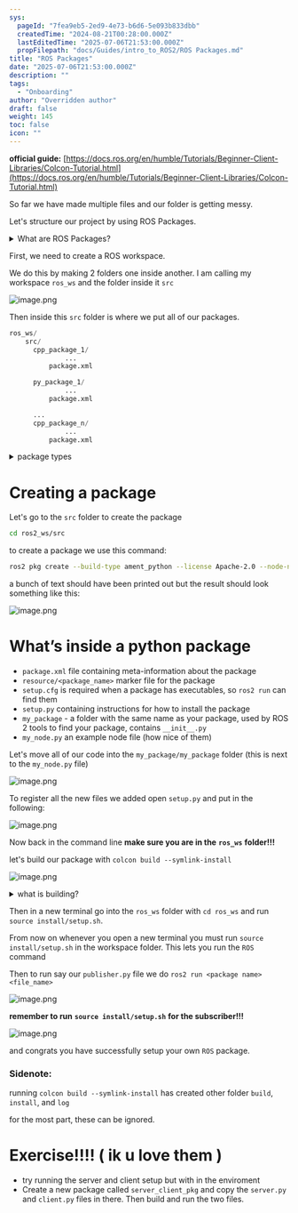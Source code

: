 ```yaml
---
sys:
  pageId: "7fea9eb5-2ed9-4e73-b6d6-5e093b833dbb"
  createdTime: "2024-08-21T00:28:00.000Z"
  lastEditedTime: "2025-07-06T21:53:00.000Z"
  propFilepath: "docs/Guides/intro_to_ROS2/ROS Packages.md"
title: "ROS Packages"
date: "2025-07-06T21:53:00.000Z"
description: ""
tags:
  - "Onboarding"
author: "Overridden author"
draft: false
weight: 145
toc: false
icon: ""
---
```


**official guide:** [https://docs.ros.org/en/humble/Tutorials/Beginner-Client-Libraries/Colcon-Tutorial.html](https://docs.ros.org/en/humble/Tutorials/Beginner-Client-Libraries/Colcon-Tutorial.html)

So far we have made multiple files and our folder is getting messy.

Let's structure our project by using ROS Packages.

<details>
      <summary>What are ROS Packages?</summary>
      ROS Packages are, as the name implies, packages of code that are highly sharable between ROS developers.
  </details>

First, we need to create a ROS workspace.

We do this by making 2 folders one inside another. I am calling my workspace `ros_ws` and the folder inside it `src`

![image.png](https://prod-files-secure.s3.us-west-2.amazonaws.com/d518164a-d88e-44d1-a4ee-3adb3bd8bce0/70706947-fd18-4537-a67b-e12946812d31/image.png?X-Amz-Algorithm=AWS4-HMAC-SHA256&X-Amz-Content-Sha256=UNSIGNED-PAYLOAD&X-Amz-Credential=ASIAZI2LB466RA67E3TO%2F20250803%2Fus-west-2%2Fs3%2Faws4_request&X-Amz-Date=20250803T161013Z&X-Amz-Expires=3600&X-Amz-Security-Token=IQoJb3JpZ2luX2VjEPb%2F%2F%2F%2F%2F%2F%2F%2F%2F%2FwEaCXVzLXdlc3QtMiJHMEUCIQCsI5nDND5eDM03xManB3cuj7ngFjAH0Xq628nejVuT7AIgHQ7pcPlpJttX9vtL9IyI4ToNXfontQKPJGitWdEsEN4q%2FwMILxAAGgw2Mzc0MjMxODM4MDUiDLj%2BwbruTI3A9UiGASrcA5NRIY3VraO3Kg7mpWl0g4ncTT9J%2B0N5FHmwkYBy61BSLKwtVqFKg1dwfn9Xna69uJ6U1c8tZ2%2FB%2FlEyZhi7R8IuDTUN0B9jwOUdJKXCr4rwSY6QBqEYr5xVcuNh6il%2FX4S%2FkH8KQPo3Z8x9iB9%2FO%2Fd8nt0pVVRyWZehPGhMHzmCgiW6sq6%2Fqwa9ep%2FtpX0AthwYCst3jFXAKYPD8FEL61vPzRbGJsqvEeN1EzYRpODE5eg%2FcZ8ESzDJ7OaqhYqYpgpUaWBujd8G0l3J%2BCn0PD8lrSVK%2Fwcg7SZIPo5F%2FCuXehBSDO1d3abtC11qoLK6le1fZeGthIbig%2FjGV0P0TLlMem%2FJyFJ6iHa%2F9QlC9xJMCWs0FXhlzFdu9VxV0jraC3MDOh%2F44SzVwqYsPhXAeuFDcgIxREfhF4A0v5U9Yguu90hBejS9tqVQHa9VsQqdbeieFS4BS07ge9%2FC%2Ffx4eXSYb%2Bblxgn1rWAgK243Wjx0blNEygx%2F%2FqZpOYcpQGKlAh1y5mz%2BOvNi1pqh9Kk41QdqtvSju4gkcVHiqQdO4AuoD9wh7a72ty4y%2FT0njcDRJFAVXvmhMNVI1S66SYpXpBZ40xPeyRDv6s1C4gfw%2BovEmDHVoqJph1MtsfPYMPPRvcQGOqUB02dSvonsP3gGpsFucDWPUVooO4iEopy2i5sCOD4EN%2FgAuh3XxSZMg4U1fdFTsC%2BFSZo8bwbQoaa4NhMod2NH4vwwNVxANxhiUQRKfwlX6eQD9epshrjqJOlVi65iPtQu0Ess7ZbvtNEWS2OYJAp5IbQyB9SgENJ4NpNPr5OJ9kXXalIRdttLJEmWZFQ60ZLXVukMAudCnwqzIv6Pm3wvjXreRC81&X-Amz-Signature=259c47712f6927d820b39c7c59e7c90f5370e1df08c546ea4d33563635775d00&X-Amz-SignedHeaders=host&x-amz-checksum-mode=ENABLED&x-id=GetObject)

Then inside this `src` folder is where we put all of our packages.

```python
ros_ws/
    src/
      cpp_package_1/
		      ...
          package.xml

      py_package_1/
		      ...
          package.xml

      ...
      cpp_package_n/
		      ...
          package.xml

```

<details>

<summary>package types</summary>

packages can be either `C++` or python.

the intern file structure is different for each but for this guide we will stick to creating python packages

</details>

# Creating a package

Let's go to the `src` folder to create the package

```bash
cd ros2_ws/src
```

to create a package we use this command:

```bash
ros2 pkg create --build-type ament_python --license Apache-2.0 --node-name my_node my_package
```

a bunch of text should have been printed out but the result should look something like this:

![image.png](https://prod-files-secure.s3.us-west-2.amazonaws.com/d518164a-d88e-44d1-a4ee-3adb3bd8bce0/e6cf1e3f-8512-4a3e-b131-079f800bf3e8/image.png?X-Amz-Algorithm=AWS4-HMAC-SHA256&X-Amz-Content-Sha256=UNSIGNED-PAYLOAD&X-Amz-Credential=ASIAZI2LB466RA67E3TO%2F20250803%2Fus-west-2%2Fs3%2Faws4_request&X-Amz-Date=20250803T161013Z&X-Amz-Expires=3600&X-Amz-Security-Token=IQoJb3JpZ2luX2VjEPb%2F%2F%2F%2F%2F%2F%2F%2F%2F%2FwEaCXVzLXdlc3QtMiJHMEUCIQCsI5nDND5eDM03xManB3cuj7ngFjAH0Xq628nejVuT7AIgHQ7pcPlpJttX9vtL9IyI4ToNXfontQKPJGitWdEsEN4q%2FwMILxAAGgw2Mzc0MjMxODM4MDUiDLj%2BwbruTI3A9UiGASrcA5NRIY3VraO3Kg7mpWl0g4ncTT9J%2B0N5FHmwkYBy61BSLKwtVqFKg1dwfn9Xna69uJ6U1c8tZ2%2FB%2FlEyZhi7R8IuDTUN0B9jwOUdJKXCr4rwSY6QBqEYr5xVcuNh6il%2FX4S%2FkH8KQPo3Z8x9iB9%2FO%2Fd8nt0pVVRyWZehPGhMHzmCgiW6sq6%2Fqwa9ep%2FtpX0AthwYCst3jFXAKYPD8FEL61vPzRbGJsqvEeN1EzYRpODE5eg%2FcZ8ESzDJ7OaqhYqYpgpUaWBujd8G0l3J%2BCn0PD8lrSVK%2Fwcg7SZIPo5F%2FCuXehBSDO1d3abtC11qoLK6le1fZeGthIbig%2FjGV0P0TLlMem%2FJyFJ6iHa%2F9QlC9xJMCWs0FXhlzFdu9VxV0jraC3MDOh%2F44SzVwqYsPhXAeuFDcgIxREfhF4A0v5U9Yguu90hBejS9tqVQHa9VsQqdbeieFS4BS07ge9%2FC%2Ffx4eXSYb%2Bblxgn1rWAgK243Wjx0blNEygx%2F%2FqZpOYcpQGKlAh1y5mz%2BOvNi1pqh9Kk41QdqtvSju4gkcVHiqQdO4AuoD9wh7a72ty4y%2FT0njcDRJFAVXvmhMNVI1S66SYpXpBZ40xPeyRDv6s1C4gfw%2BovEmDHVoqJph1MtsfPYMPPRvcQGOqUB02dSvonsP3gGpsFucDWPUVooO4iEopy2i5sCOD4EN%2FgAuh3XxSZMg4U1fdFTsC%2BFSZo8bwbQoaa4NhMod2NH4vwwNVxANxhiUQRKfwlX6eQD9epshrjqJOlVi65iPtQu0Ess7ZbvtNEWS2OYJAp5IbQyB9SgENJ4NpNPr5OJ9kXXalIRdttLJEmWZFQ60ZLXVukMAudCnwqzIv6Pm3wvjXreRC81&X-Amz-Signature=f37a120e856d40f39e1d95adafbbf7de4fcdf8e61d16cb6c3588e5c16bb6e729&X-Amz-SignedHeaders=host&x-amz-checksum-mode=ENABLED&x-id=GetObject)

# What’s inside a python package

- `package.xml` file containing meta-information about the package
- `resource/<package_name>` marker file for the package
- `setup.cfg` is required when a package has executables, so `ros2 run` can find them
- `setup.py` containing instructions for how to install the package
- `my_package` - a folder with the same name as your package, used by ROS 2 tools to find your package, contains `__init__.py`
- `my_node.py` an example node file (how nice of them)

Let's move all of our code into the `my_package/my_package` folder (this is next to the `my_node.py` file)

![image.png](https://prod-files-secure.s3.us-west-2.amazonaws.com/d518164a-d88e-44d1-a4ee-3adb3bd8bce0/9ce58f11-0da9-4d3e-b86d-506a9685d378/image.png?X-Amz-Algorithm=AWS4-HMAC-SHA256&X-Amz-Content-Sha256=UNSIGNED-PAYLOAD&X-Amz-Credential=ASIAZI2LB466RA67E3TO%2F20250803%2Fus-west-2%2Fs3%2Faws4_request&X-Amz-Date=20250803T161013Z&X-Amz-Expires=3600&X-Amz-Security-Token=IQoJb3JpZ2luX2VjEPb%2F%2F%2F%2F%2F%2F%2F%2F%2F%2FwEaCXVzLXdlc3QtMiJHMEUCIQCsI5nDND5eDM03xManB3cuj7ngFjAH0Xq628nejVuT7AIgHQ7pcPlpJttX9vtL9IyI4ToNXfontQKPJGitWdEsEN4q%2FwMILxAAGgw2Mzc0MjMxODM4MDUiDLj%2BwbruTI3A9UiGASrcA5NRIY3VraO3Kg7mpWl0g4ncTT9J%2B0N5FHmwkYBy61BSLKwtVqFKg1dwfn9Xna69uJ6U1c8tZ2%2FB%2FlEyZhi7R8IuDTUN0B9jwOUdJKXCr4rwSY6QBqEYr5xVcuNh6il%2FX4S%2FkH8KQPo3Z8x9iB9%2FO%2Fd8nt0pVVRyWZehPGhMHzmCgiW6sq6%2Fqwa9ep%2FtpX0AthwYCst3jFXAKYPD8FEL61vPzRbGJsqvEeN1EzYRpODE5eg%2FcZ8ESzDJ7OaqhYqYpgpUaWBujd8G0l3J%2BCn0PD8lrSVK%2Fwcg7SZIPo5F%2FCuXehBSDO1d3abtC11qoLK6le1fZeGthIbig%2FjGV0P0TLlMem%2FJyFJ6iHa%2F9QlC9xJMCWs0FXhlzFdu9VxV0jraC3MDOh%2F44SzVwqYsPhXAeuFDcgIxREfhF4A0v5U9Yguu90hBejS9tqVQHa9VsQqdbeieFS4BS07ge9%2FC%2Ffx4eXSYb%2Bblxgn1rWAgK243Wjx0blNEygx%2F%2FqZpOYcpQGKlAh1y5mz%2BOvNi1pqh9Kk41QdqtvSju4gkcVHiqQdO4AuoD9wh7a72ty4y%2FT0njcDRJFAVXvmhMNVI1S66SYpXpBZ40xPeyRDv6s1C4gfw%2BovEmDHVoqJph1MtsfPYMPPRvcQGOqUB02dSvonsP3gGpsFucDWPUVooO4iEopy2i5sCOD4EN%2FgAuh3XxSZMg4U1fdFTsC%2BFSZo8bwbQoaa4NhMod2NH4vwwNVxANxhiUQRKfwlX6eQD9epshrjqJOlVi65iPtQu0Ess7ZbvtNEWS2OYJAp5IbQyB9SgENJ4NpNPr5OJ9kXXalIRdttLJEmWZFQ60ZLXVukMAudCnwqzIv6Pm3wvjXreRC81&X-Amz-Signature=e32f3f1243fa43075135d92bc76e0e4e2f2af172ca10c4b82214a03a79b9e716&X-Amz-SignedHeaders=host&x-amz-checksum-mode=ENABLED&x-id=GetObject)

To register all the new files we added open `setup.py` and put in the following:

![image.png](https://prod-files-secure.s3.us-west-2.amazonaws.com/d518164a-d88e-44d1-a4ee-3adb3bd8bce0/1cd7c262-4cae-4496-9d75-c178537d24a2/image.png?X-Amz-Algorithm=AWS4-HMAC-SHA256&X-Amz-Content-Sha256=UNSIGNED-PAYLOAD&X-Amz-Credential=ASIAZI2LB466RA67E3TO%2F20250803%2Fus-west-2%2Fs3%2Faws4_request&X-Amz-Date=20250803T161013Z&X-Amz-Expires=3600&X-Amz-Security-Token=IQoJb3JpZ2luX2VjEPb%2F%2F%2F%2F%2F%2F%2F%2F%2F%2FwEaCXVzLXdlc3QtMiJHMEUCIQCsI5nDND5eDM03xManB3cuj7ngFjAH0Xq628nejVuT7AIgHQ7pcPlpJttX9vtL9IyI4ToNXfontQKPJGitWdEsEN4q%2FwMILxAAGgw2Mzc0MjMxODM4MDUiDLj%2BwbruTI3A9UiGASrcA5NRIY3VraO3Kg7mpWl0g4ncTT9J%2B0N5FHmwkYBy61BSLKwtVqFKg1dwfn9Xna69uJ6U1c8tZ2%2FB%2FlEyZhi7R8IuDTUN0B9jwOUdJKXCr4rwSY6QBqEYr5xVcuNh6il%2FX4S%2FkH8KQPo3Z8x9iB9%2FO%2Fd8nt0pVVRyWZehPGhMHzmCgiW6sq6%2Fqwa9ep%2FtpX0AthwYCst3jFXAKYPD8FEL61vPzRbGJsqvEeN1EzYRpODE5eg%2FcZ8ESzDJ7OaqhYqYpgpUaWBujd8G0l3J%2BCn0PD8lrSVK%2Fwcg7SZIPo5F%2FCuXehBSDO1d3abtC11qoLK6le1fZeGthIbig%2FjGV0P0TLlMem%2FJyFJ6iHa%2F9QlC9xJMCWs0FXhlzFdu9VxV0jraC3MDOh%2F44SzVwqYsPhXAeuFDcgIxREfhF4A0v5U9Yguu90hBejS9tqVQHa9VsQqdbeieFS4BS07ge9%2FC%2Ffx4eXSYb%2Bblxgn1rWAgK243Wjx0blNEygx%2F%2FqZpOYcpQGKlAh1y5mz%2BOvNi1pqh9Kk41QdqtvSju4gkcVHiqQdO4AuoD9wh7a72ty4y%2FT0njcDRJFAVXvmhMNVI1S66SYpXpBZ40xPeyRDv6s1C4gfw%2BovEmDHVoqJph1MtsfPYMPPRvcQGOqUB02dSvonsP3gGpsFucDWPUVooO4iEopy2i5sCOD4EN%2FgAuh3XxSZMg4U1fdFTsC%2BFSZo8bwbQoaa4NhMod2NH4vwwNVxANxhiUQRKfwlX6eQD9epshrjqJOlVi65iPtQu0Ess7ZbvtNEWS2OYJAp5IbQyB9SgENJ4NpNPr5OJ9kXXalIRdttLJEmWZFQ60ZLXVukMAudCnwqzIv6Pm3wvjXreRC81&X-Amz-Signature=3e1e71569ca5a597729178d2887cd33779d136825e4dc4573642dac69e4e76b6&X-Amz-SignedHeaders=host&x-amz-checksum-mode=ENABLED&x-id=GetObject)

Now back in the command line **make sure you are in the** **`ros_ws`** **folder!!!**

let's build our package with `colcon build --symlink-install`

![image.png](https://prod-files-secure.s3.us-west-2.amazonaws.com/d518164a-d88e-44d1-a4ee-3adb3bd8bce0/2f2a0d27-b173-48fd-b189-5f5c0ce65619/image.png?X-Amz-Algorithm=AWS4-HMAC-SHA256&X-Amz-Content-Sha256=UNSIGNED-PAYLOAD&X-Amz-Credential=ASIAZI2LB466RA67E3TO%2F20250803%2Fus-west-2%2Fs3%2Faws4_request&X-Amz-Date=20250803T161013Z&X-Amz-Expires=3600&X-Amz-Security-Token=IQoJb3JpZ2luX2VjEPb%2F%2F%2F%2F%2F%2F%2F%2F%2F%2FwEaCXVzLXdlc3QtMiJHMEUCIQCsI5nDND5eDM03xManB3cuj7ngFjAH0Xq628nejVuT7AIgHQ7pcPlpJttX9vtL9IyI4ToNXfontQKPJGitWdEsEN4q%2FwMILxAAGgw2Mzc0MjMxODM4MDUiDLj%2BwbruTI3A9UiGASrcA5NRIY3VraO3Kg7mpWl0g4ncTT9J%2B0N5FHmwkYBy61BSLKwtVqFKg1dwfn9Xna69uJ6U1c8tZ2%2FB%2FlEyZhi7R8IuDTUN0B9jwOUdJKXCr4rwSY6QBqEYr5xVcuNh6il%2FX4S%2FkH8KQPo3Z8x9iB9%2FO%2Fd8nt0pVVRyWZehPGhMHzmCgiW6sq6%2Fqwa9ep%2FtpX0AthwYCst3jFXAKYPD8FEL61vPzRbGJsqvEeN1EzYRpODE5eg%2FcZ8ESzDJ7OaqhYqYpgpUaWBujd8G0l3J%2BCn0PD8lrSVK%2Fwcg7SZIPo5F%2FCuXehBSDO1d3abtC11qoLK6le1fZeGthIbig%2FjGV0P0TLlMem%2FJyFJ6iHa%2F9QlC9xJMCWs0FXhlzFdu9VxV0jraC3MDOh%2F44SzVwqYsPhXAeuFDcgIxREfhF4A0v5U9Yguu90hBejS9tqVQHa9VsQqdbeieFS4BS07ge9%2FC%2Ffx4eXSYb%2Bblxgn1rWAgK243Wjx0blNEygx%2F%2FqZpOYcpQGKlAh1y5mz%2BOvNi1pqh9Kk41QdqtvSju4gkcVHiqQdO4AuoD9wh7a72ty4y%2FT0njcDRJFAVXvmhMNVI1S66SYpXpBZ40xPeyRDv6s1C4gfw%2BovEmDHVoqJph1MtsfPYMPPRvcQGOqUB02dSvonsP3gGpsFucDWPUVooO4iEopy2i5sCOD4EN%2FgAuh3XxSZMg4U1fdFTsC%2BFSZo8bwbQoaa4NhMod2NH4vwwNVxANxhiUQRKfwlX6eQD9epshrjqJOlVi65iPtQu0Ess7ZbvtNEWS2OYJAp5IbQyB9SgENJ4NpNPr5OJ9kXXalIRdttLJEmWZFQ60ZLXVukMAudCnwqzIv6Pm3wvjXreRC81&X-Amz-Signature=dd233bbdc09c7ab326fae440c5b924be1c03384a528762bd79a792028b0819f7&X-Amz-SignedHeaders=host&x-amz-checksum-mode=ENABLED&x-id=GetObject)

<details>

<summary>what is building?</summary>

if you are a CS major at Rose-Hulman you will learn the answer to this in CSSE132

but TLDR; is it combines all the code files into one program that can be run easily 

</details>

Then in a new terminal go into the `ros_ws` folder with `cd ros_ws` and run `source install/setup.sh`. 

From now on whenever you open a new terminal you must run `source install/setup.sh` in the workspace folder. This lets you run the `ROS` command

Then to run say our `publisher.py` file we do `ros2 run <package name> <file_name>`

![image.png](https://prod-files-secure.s3.us-west-2.amazonaws.com/d518164a-d88e-44d1-a4ee-3adb3bd8bce0/4f4b1219-3a44-4632-aa0a-ce3471699f59/image.png?X-Amz-Algorithm=AWS4-HMAC-SHA256&X-Amz-Content-Sha256=UNSIGNED-PAYLOAD&X-Amz-Credential=ASIAZI2LB466RA67E3TO%2F20250803%2Fus-west-2%2Fs3%2Faws4_request&X-Amz-Date=20250803T161013Z&X-Amz-Expires=3600&X-Amz-Security-Token=IQoJb3JpZ2luX2VjEPb%2F%2F%2F%2F%2F%2F%2F%2F%2F%2FwEaCXVzLXdlc3QtMiJHMEUCIQCsI5nDND5eDM03xManB3cuj7ngFjAH0Xq628nejVuT7AIgHQ7pcPlpJttX9vtL9IyI4ToNXfontQKPJGitWdEsEN4q%2FwMILxAAGgw2Mzc0MjMxODM4MDUiDLj%2BwbruTI3A9UiGASrcA5NRIY3VraO3Kg7mpWl0g4ncTT9J%2B0N5FHmwkYBy61BSLKwtVqFKg1dwfn9Xna69uJ6U1c8tZ2%2FB%2FlEyZhi7R8IuDTUN0B9jwOUdJKXCr4rwSY6QBqEYr5xVcuNh6il%2FX4S%2FkH8KQPo3Z8x9iB9%2FO%2Fd8nt0pVVRyWZehPGhMHzmCgiW6sq6%2Fqwa9ep%2FtpX0AthwYCst3jFXAKYPD8FEL61vPzRbGJsqvEeN1EzYRpODE5eg%2FcZ8ESzDJ7OaqhYqYpgpUaWBujd8G0l3J%2BCn0PD8lrSVK%2Fwcg7SZIPo5F%2FCuXehBSDO1d3abtC11qoLK6le1fZeGthIbig%2FjGV0P0TLlMem%2FJyFJ6iHa%2F9QlC9xJMCWs0FXhlzFdu9VxV0jraC3MDOh%2F44SzVwqYsPhXAeuFDcgIxREfhF4A0v5U9Yguu90hBejS9tqVQHa9VsQqdbeieFS4BS07ge9%2FC%2Ffx4eXSYb%2Bblxgn1rWAgK243Wjx0blNEygx%2F%2FqZpOYcpQGKlAh1y5mz%2BOvNi1pqh9Kk41QdqtvSju4gkcVHiqQdO4AuoD9wh7a72ty4y%2FT0njcDRJFAVXvmhMNVI1S66SYpXpBZ40xPeyRDv6s1C4gfw%2BovEmDHVoqJph1MtsfPYMPPRvcQGOqUB02dSvonsP3gGpsFucDWPUVooO4iEopy2i5sCOD4EN%2FgAuh3XxSZMg4U1fdFTsC%2BFSZo8bwbQoaa4NhMod2NH4vwwNVxANxhiUQRKfwlX6eQD9epshrjqJOlVi65iPtQu0Ess7ZbvtNEWS2OYJAp5IbQyB9SgENJ4NpNPr5OJ9kXXalIRdttLJEmWZFQ60ZLXVukMAudCnwqzIv6Pm3wvjXreRC81&X-Amz-Signature=c608905f617ec1346c3933bd6190d494098e1dd5f2815e5082ad2354cd5c71e1&X-Amz-SignedHeaders=host&x-amz-checksum-mode=ENABLED&x-id=GetObject)

**remember to run** **`source install/setup.sh`** **for the subscriber!!!**

![image.png](https://prod-files-secure.s3.us-west-2.amazonaws.com/d518164a-d88e-44d1-a4ee-3adb3bd8bce0/02121119-dad4-49ec-8356-c956108b4243/image.png?X-Amz-Algorithm=AWS4-HMAC-SHA256&X-Amz-Content-Sha256=UNSIGNED-PAYLOAD&X-Amz-Credential=ASIAZI2LB466RA67E3TO%2F20250803%2Fus-west-2%2Fs3%2Faws4_request&X-Amz-Date=20250803T161013Z&X-Amz-Expires=3600&X-Amz-Security-Token=IQoJb3JpZ2luX2VjEPb%2F%2F%2F%2F%2F%2F%2F%2F%2F%2FwEaCXVzLXdlc3QtMiJHMEUCIQCsI5nDND5eDM03xManB3cuj7ngFjAH0Xq628nejVuT7AIgHQ7pcPlpJttX9vtL9IyI4ToNXfontQKPJGitWdEsEN4q%2FwMILxAAGgw2Mzc0MjMxODM4MDUiDLj%2BwbruTI3A9UiGASrcA5NRIY3VraO3Kg7mpWl0g4ncTT9J%2B0N5FHmwkYBy61BSLKwtVqFKg1dwfn9Xna69uJ6U1c8tZ2%2FB%2FlEyZhi7R8IuDTUN0B9jwOUdJKXCr4rwSY6QBqEYr5xVcuNh6il%2FX4S%2FkH8KQPo3Z8x9iB9%2FO%2Fd8nt0pVVRyWZehPGhMHzmCgiW6sq6%2Fqwa9ep%2FtpX0AthwYCst3jFXAKYPD8FEL61vPzRbGJsqvEeN1EzYRpODE5eg%2FcZ8ESzDJ7OaqhYqYpgpUaWBujd8G0l3J%2BCn0PD8lrSVK%2Fwcg7SZIPo5F%2FCuXehBSDO1d3abtC11qoLK6le1fZeGthIbig%2FjGV0P0TLlMem%2FJyFJ6iHa%2F9QlC9xJMCWs0FXhlzFdu9VxV0jraC3MDOh%2F44SzVwqYsPhXAeuFDcgIxREfhF4A0v5U9Yguu90hBejS9tqVQHa9VsQqdbeieFS4BS07ge9%2FC%2Ffx4eXSYb%2Bblxgn1rWAgK243Wjx0blNEygx%2F%2FqZpOYcpQGKlAh1y5mz%2BOvNi1pqh9Kk41QdqtvSju4gkcVHiqQdO4AuoD9wh7a72ty4y%2FT0njcDRJFAVXvmhMNVI1S66SYpXpBZ40xPeyRDv6s1C4gfw%2BovEmDHVoqJph1MtsfPYMPPRvcQGOqUB02dSvonsP3gGpsFucDWPUVooO4iEopy2i5sCOD4EN%2FgAuh3XxSZMg4U1fdFTsC%2BFSZo8bwbQoaa4NhMod2NH4vwwNVxANxhiUQRKfwlX6eQD9epshrjqJOlVi65iPtQu0Ess7ZbvtNEWS2OYJAp5IbQyB9SgENJ4NpNPr5OJ9kXXalIRdttLJEmWZFQ60ZLXVukMAudCnwqzIv6Pm3wvjXreRC81&X-Amz-Signature=96031e7cb12ee3e63f0cd5af5007603efe75414364d0faf3ca30db3f635b91f3&X-Amz-SignedHeaders=host&x-amz-checksum-mode=ENABLED&x-id=GetObject)

and congrats you have successfully setup your own `ROS` package.

### Sidenote:

running `colcon build --symlink-install` has created other folder `build`, `install`, and `log`

for the most part, these can be ignored.

# Exercise!!!! ( ik u love them )

- try running the server and client setup but with in the enviroment
- Create a new package called `server_client_pkg` and copy the `server.py` and `client.py` files in there. Then build and run the two files.
